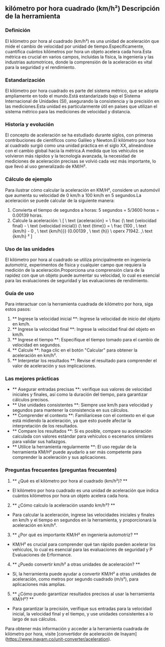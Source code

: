 ## kilómetro por hora cuadrado (km/h²) Descripción de la herramienta

### Definición
El kilómetro por hora al cuadrado (km/h²) es una unidad de aceleración que mide el cambio de velocidad por unidad de tiempo.Específicamente, cuantifica cuántos kilómetros por hora un objeto acelera cada hora.Esta métrica es crucial en varios campos, incluidas la física, la ingeniería y las industrias automotrices, donde la comprensión de la aceleración es vital para la seguridad y el rendimiento.

### Estandarización
El kilómetro por hora cuadrado es parte del sistema métrico, que se adopta ampliamente en todo el mundo.Está estandarizado bajo el Sistema Internacional de Unidades (SI), asegurando la consistencia y la precisión en las mediciones.Esta unidad es particularmente útil en países que utilizan el sistema métrico para las mediciones de velocidad y distancia.

### Historia y evolución
El concepto de aceleración se ha estudiado durante siglos, con primeras contribuciones de científicos como Galileo y Newton.El kilómetro por hora al cuadrado surgió como una unidad práctica en el siglo XX, alineándose con el cambio global hacia la métrica.A medida que los vehículos se volvieron más rápidos y la tecnología avanzada, la necesidad de mediciones de aceleración precisas se volvió cada vez más importante, lo que llevó al uso generalizado de KM/H².

### Cálculo de ejemplo
Para ilustrar cómo calcular la aceleración en KM/H², considere un automóvil que aumenta su velocidad de 0 km/h a 100 km/h en 5 segundos.La aceleración se puede calcular de la siguiente manera:

1. Convierta el tiempo de segundos a horas: 5 segundos = 5/3600 horas = 0.00139 horas.
2. Calcule la aceleración:
\ [
\ text {aceleración} = \ frac {\ text {velocidad final} - \ text {velocidad inicial}} {\ text {time}} = \ frac {100 \, \ text {km/h} - 0 \, \ text {km/h}}} {0.00139 \, \ text {h}} \ operx 71942. \,\ text {km/h} ²
\]

### Uso de las unidades
El kilómetro por hora al cuadrado se utiliza principalmente en ingeniería automotriz, experimentos de física y cualquier campo que requiera la medición de la aceleración.Proporciona una comprensión clara de la rapidez con que un objeto puede aumentar su velocidad, lo cual es esencial para las evaluaciones de seguridad y las evaluaciones de rendimiento.

### Guía de uso
Para interactuar con la herramienta cuadrada de kilómetro por hora, siga estos pasos:
1. ** Ingrese la velocidad inicial **: Ingrese la velocidad de inicio del objeto en km/h.
2. ** Ingrese la velocidad final **: Ingrese la velocidad final del objeto en km/h.
3. ** Ingrese el tiempo **: Especifique el tiempo tomado para el cambio de velocidad en segundos.
4. ** Calcule **: haga clic en el botón "Calcular" para obtener la aceleración en km/h².
5. ** Interpretar los resultados **: Revise el resultado para comprender el valor de aceleración y sus implicaciones.

### Las mejores prácticas
- ** Asegurar entradas precisas **: verifique sus valores de velocidad iniciales y finales, así como la duración del tiempo, para garantizar cálculos precisos.
- ** Use unidades consistentes **: Siempre use km/h para velocidad y segundos para mantener la consistencia en sus cálculos.
- ** Comprender el contexto **: Familiarícese con el contexto en el que está midiendo la aceleración, ya que esto puede afectar la interpretación de los resultados.
- ** Compare los resultados **: Si es posible, compare su aceleración calculada con valores estándar para vehículos o escenarios similares para validar sus hallazgos.
- ** Utilice la herramienta regularmente **: El uso regular de la herramienta KM/H² puede ayudarlo a ser más competente para comprender la aceleración y sus aplicaciones.

### Preguntas frecuentes (preguntas frecuentes)

1. ** ¿Qué es el kilómetro por hora al cuadrado (km/h²)? **
- El kilómetro por hora cuadrado es una unidad de aceleración que indica cuántos kilómetros por hora un objeto acelera cada hora.

2. ** ¿Cómo calculo la aceleración usando km/h²? **
- Para calcular la aceleración, ingrese las velocidades iniciales y finales en km/h y el tiempo en segundos en la herramienta, y proporcionará la aceleración en km/h².

3. ** ¿Por qué es importante KM/H² en ingeniería automotriz? **
- KM/H² es crucial para comprender qué tan rápido pueden acelerar los vehículos, lo cual es esencial para las evaluaciones de seguridad y P Evaluaciones de Erformance.

4. ** ¿Puedo convertir km/h² a otras unidades de aceleración? **
- Sí, la herramienta puede ayudar a convertir KM/H² a otras unidades de aceleración, como metros por segundo cuadrado (m/s²), para aplicaciones más amplias.

5. ** ¿Cómo puedo garantizar resultados precisos al usar la herramienta KM/H²? **
- Para garantizar la precisión, verifique sus entradas para la velocidad inicial, la velocidad final y el tiempo, y use unidades consistentes a lo largo de sus cálculos.

Para obtener más información y acceder a la herramienta cuadrada de kilómetro por hora, visite [convertidor de aceleración de Inayam] (https://www.inayam.co/unit-converter/aceleration).